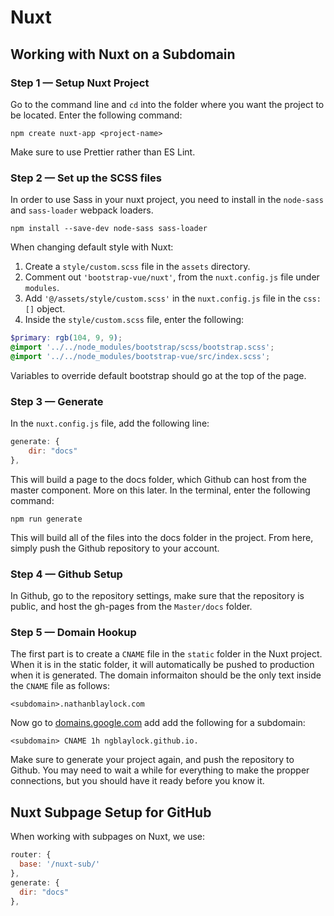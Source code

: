 # Nuxt

## Working with Nuxt on a Subdomain

### Step 1 — Setup Nuxt Project

Go to the command line and `cd` into the folder where you want the project to be located. Enter the following command:

```
npm create nuxt-app <project-name>
```

Make sure to use Prettier rather than ES Lint.

### Step 2 — Set up the SCSS files

In order to use Sass in your nuxt project, you need to install in the `node-sass` and `sass-loader` webpack loaders.

```
npm install --save-dev node-sass sass-loader
```

When changing default style with Nuxt:
1. Create a `style/custom.scss` file in the `assets` directory. 
2. Comment out `'bootstrap-vue/nuxt'`, from the `nuxt.config.js` file under `modules`.
3. Add `'@/assets/style/custom.scss'` in the `nuxt.config.js` file in the `css: []` object.
4. Inside the `style/custom.scss` file, enter the following:

``` scss
$primary: rgb(104, 9, 9);
@import '../../node_modules/bootstrap/scss/bootstrap.scss';
@import '../../node_modules/bootstrap-vue/src/index.scss';
```

Variables to override default bootstrap should go at the top of the page.

### Step 3 — Generate

In the `nuxt.config.js` file, add the following line:

``` js
generate: {
    dir: "docs"
},
```

This will build a page to the docs folder, which Github can host from the master component. More on this later. In the terminal, enter the following command:

```
npm run generate
```

This will build all of the files into the docs folder in the project. From here, simply push the Github repository to your account.

### Step 4 — Github Setup

In Github, go to the repository settings, make sure that the repository is public, and host the gh-pages from the `Master/docs` folder.

### Step 5 — Domain Hookup

The first part is to create a `CNAME` file in the `static` folder in the Nuxt project. When it is in the static folder, it will automatically be pushed to production when it is generated. The domain informaiton should be the only text inside the `CNAME` file as follows:

```
<subdomain>.nathanblaylock.com
```

Now go to [domains.google.com](https://domains.google.com) add add the following for a subdomain:

```
<subdomain> CNAME 1h ngblaylock.github.io.
```

Make sure to generate your project again, and push the repository to Github. You may need to wait a while for everything to make the propper connections, but you should have it ready before you know it.

## Nuxt Subpage Setup for GitHub

When working with subpages on Nuxt, we use:

``` js
router: {
  base: '/nuxt-sub/'
},
generate: {
  dir: "docs"
},
```